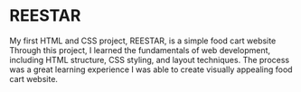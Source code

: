 # REESTAR
My first HTML and CSS project, REESTAR, is a simple food cart website  Through this project, I learned the fundamentals of web development, including HTML structure, CSS styling, and layout techniques. The process was a great learning experience  I was able to create visually appealing food cart website.
